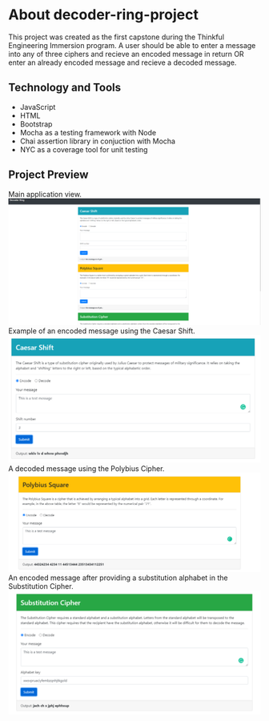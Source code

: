 # About decoder-ring-project
This project was created as the first capstone during the Thinkful Engineering Immersion program. 
A user should be able to enter a message into any of three ciphers and recieve an encoded message in return 
OR enter an already encoded message and recieve a decoded message. 

## Technology and Tools
* JavaScript
* HTML
* Bootstrap
* Mocha as a testing framework with Node
* Chai assertion library in conjuction with Mocha
* NYC as a coverage tool for unit testing

## Project Preview
Main application view.
![Decoder Ring Main](src/img/Project_Decoder_Ring_Main_Screen.png)
Example of an encoded message using the Caesar Shift.
![Caesar Shift](src/img/Project_Decoder_Ring_Caesar_Screen.png)
A decoded message using the Polybius Cipher.
![Polybius Square](src/img/Project_Decoder_Ring_Polybius_Screen.png)
An encoded message after providing a substitution alphabet in the Substitution Cipher.
![Substitution Cipher](src/img/Project_Decoder_Ring_Substitution_Screen.png)
